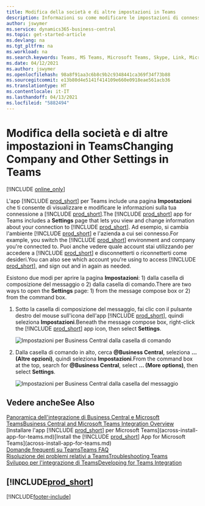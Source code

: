 ```yaml
---
title: Modifica della società e di altre impostazioni in Teams
description: Informazioni su come modificare le impostazioni di connessione di Business Central da Microsoft Teams.
author: jswymer
ms.service: dynamics365-business-central
ms.topic: get-started-article
ms.devlang: na
ms.tgt_pltfrm: na
ms.workload: na
ms.search.keywords: Teams, MS Teams, Microsoft Teams, Skype, Link, Microsoft 365, settings, search
ms.date: 04/12/2021
ms.author: jswymer
ms.openlocfilehash: 98a8f91aa3c6b8c9b2c9348441ca369f34f73b88
ms.sourcegitcommit: e13b80d4e5141f414109e660e0918eae561acb36
ms.translationtype: HT
ms.contentlocale: it-IT
ms.lasthandoff: 04/13/2021
ms.locfileid: "5882494"
---
```

# <a name="changing-company-and-other-settings-in-teams"></a><span data-ttu-id="a5c3e-103">Modifica della società e di altre impostazioni in Teams</span><span class="sxs-lookup"><span data-stu-id="a5c3e-103">Changing Company and Other Settings in Teams</span></span>

[!INCLUDE [online_only](includes/online_only.md)]

<span data-ttu-id="a5c3e-104">L'app [!INCLUDE [prod_short](includes/prod_short.md)] per Teams include una pagina **Impostazioni** che ti consente di visualizzare e modificare le informazioni sulla tua connessione a [!INCLUDE [prod_short](includes/prod_short.md)].</span><span class="sxs-lookup"><span data-stu-id="a5c3e-104">The [!INCLUDE [prod_short](includes/prod_short.md)] app for Teams includes a **Settings** page that lets you view and change information about your connection to [!INCLUDE [prod_short](includes/prod_short.md)].</span></span> <span data-ttu-id="a5c3e-105">Ad esempio, si cambia l'ambiente [!INCLUDE [prod_short](includes/prod_short.md)] e l'azienda a cui sei connesso.</span><span class="sxs-lookup"><span data-stu-id="a5c3e-105">For example, you switch the [!INCLUDE [prod_short](includes/prod_short.md)] environment and company you're connected to.</span></span> <span data-ttu-id="a5c3e-106">Puoi anche vedere quale account stai utilizzando per accedere a [!INCLUDE [prod_short](includes/prod_short.md)] e disconnetterti o riconnetterti come desideri.</span><span class="sxs-lookup"><span data-stu-id="a5c3e-106">You can also see which account you're using to access [!INCLUDE [prod_short](includes/prod_short.md)], and sign out and in again as needed.</span></span>

<span data-ttu-id="a5c3e-107">Esistono due modi per aprire la pagina **Impostazioni**: 1) dalla casella di composizione del messaggio o 2) dalla casella di comando.</span><span class="sxs-lookup"><span data-stu-id="a5c3e-107">There are two ways to open the **Settings** page: 1) from the message compose box or 2) from the command box.</span></span>

1. <span data-ttu-id="a5c3e-108">Sotto la casella di composizione del messaggio, fai clic con il pulsante destro del mouse sull'icona dell'app [!INCLUDE [prod_short](includes/prod_short.md)], quindi seleziona **Impostazioni**.</span><span class="sxs-lookup"><span data-stu-id="a5c3e-108">Beneath the message compose box, right-click the [!INCLUDE [prod_short](includes/prod_short.md)] app icon, then select **Settings**.</span></span>

    ![Impostazioni per Business Central dalla casella di comando](media/teams-settings-message-box.png)

2. <span data-ttu-id="a5c3e-110">Dalla casella di comando in alto, cerca **@Business Central**, seleziona **... (Altre opzioni)**, quindi seleziona **Impostazioni**.</span><span class="sxs-lookup"><span data-stu-id="a5c3e-110">From the command box at the top, search for **@Business Central**, select **... (More options)**, then select **Settings**.</span></span>

   ![Impostazioni per Business Central dalla casella del messaggio](media/teams-settings-command-box.png)

## <a name="see-also"></a><span data-ttu-id="a5c3e-112">Vedere anche</span><span class="sxs-lookup"><span data-stu-id="a5c3e-112">See Also</span></span>

[<span data-ttu-id="a5c3e-113">Panoramica dell'integrazione di Business Central e Microsoft Teams</span><span class="sxs-lookup"><span data-stu-id="a5c3e-113">Business Central and Microsoft Teams Integration Overview</span></span>](across-teams-overview.md)  
<span data-ttu-id="a5c3e-114">[Installare l'app [!INCLUDE [prod_short](includes/prod_short.md)] per Microsoft Teams](across-install-app-for-teams.md)</span><span class="sxs-lookup"><span data-stu-id="a5c3e-114">[Install the [!INCLUDE [prod_short](includes/prod_short.md)] App for Microsoft Teams](across-install-app-for-teams.md)</span></span>  
[<span data-ttu-id="a5c3e-115">Domande frequenti su Teams</span><span class="sxs-lookup"><span data-stu-id="a5c3e-115">Teams FAQ</span></span>](teams-faq.md)  
[<span data-ttu-id="a5c3e-116">Risoluzione dei problemi relativi a Teams</span><span class="sxs-lookup"><span data-stu-id="a5c3e-116">Troubleshooting Teams</span></span>](admin-teams-troubleshooting.md)  
[<span data-ttu-id="a5c3e-117">Sviluppo per l'integrazione di Teams</span><span class="sxs-lookup"><span data-stu-id="a5c3e-117">Developing for Teams Integration</span></span>](/dynamics365/business-central/dev-itpro/developer/devenv-develop-for-teams)  

## [!INCLUDE[prod_short](includes/free_trial_md.md)]  


[!INCLUDE[footer-include](includes/footer-banner.md)]